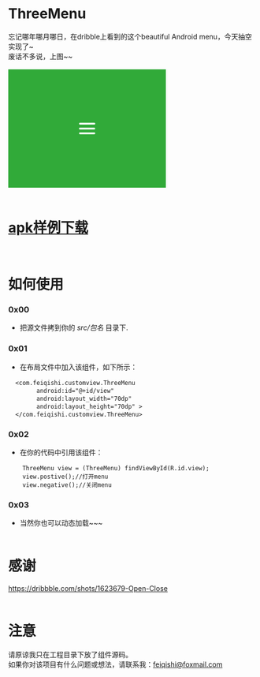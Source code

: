 ThreeMenu
===

忘记哪年哪月哪日，在dribble上看到的这个beautiful Android menu，今天抽空实现了~ <br>
废话不多说，上图~~ <br><br>
<img src="./ThreeMenu/gif/menu.gif" width = "320" height = "240" alt="ThreeMenu" />
<br><br>


# [apk样例下载](./ThreeMenu/apk/ThreeMenuDemo.apk?raw=true)
<br>

# 如何使用

### 0x00
- 把源文件拷到你的  _src/包名_  目录下.

### 0x01
- 在布局文件中加入该组件，如下所示： <br>

```
  <com.feiqishi.customview.ThreeMenu
        android:id="@+id/view"
        android:layout_width="70dp"
        android:layout_height="70dp" >
  </com.feiqishi.customview.ThreeMenu>
```

### 0x02
- 在你的代码中引用该组件：<br>

```
    ThreeMenu view = (ThreeMenu) findViewById(R.id.view);
    view.postive();//打开menu
    view.negative();//关闭menu
```

### 0x03
- 当然你也可以动态加载~~~
<br><br>

# 感谢
https://dribbble.com/shots/1623679-Open-Close
<br><br>

# 注意
请原谅我只在工程目录下放了组件源码。<br>
如果你对该项目有什么问题或想法，请联系我：feiqishi@foxmail.com
